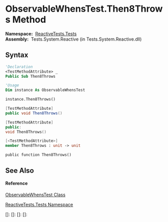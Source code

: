 # ObservableWhensTest.Then8Throws Method

**Namespace:**  [ReactiveTests.Tests](ReactiveTests.Tests\ReactiveTests.Tests.md)  
**Assembly:**  Tests.System.Reactive (in Tests.System.Reactive.dll)

## Syntax

```vb
'Declaration
<TestMethodAttribute> _
Public Sub Then8Throws
```

```vb
'Usage
Dim instance As ObservableWhensTest

instance.Then8Throws()
```

```csharp
[TestMethodAttribute]
public void Then8Throws()
```

```c++
[TestMethodAttribute]
public:
void Then8Throws()
```

```fsharp
[<TestMethodAttribute>]
member Then8Throws : unit -> unit 
```

```jscript
public function Then8Throws()
```

## See Also

#### Reference

[ObservableWhensTest Class](ObservableWhensTest\ObservableWhensTest.md)

[ReactiveTests.Tests Namespace](ReactiveTests.Tests\ReactiveTests.Tests.md)

[]: 
[]: 
[]: 
[]: 